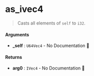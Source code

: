 # as\_ivec4

>  Casts all elements of `self` to `i32`.

#### Arguments

- **\_self** : `U64Vec4` \- No Documentation 🚧

#### Returns

- **arg0** : `IVec4` \- No Documentation 🚧